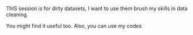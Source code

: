ThIS session is for dirty datasets, I want to use them brush my skills in data cleaning.

You might find it useful too. Also, you can use my codes 
